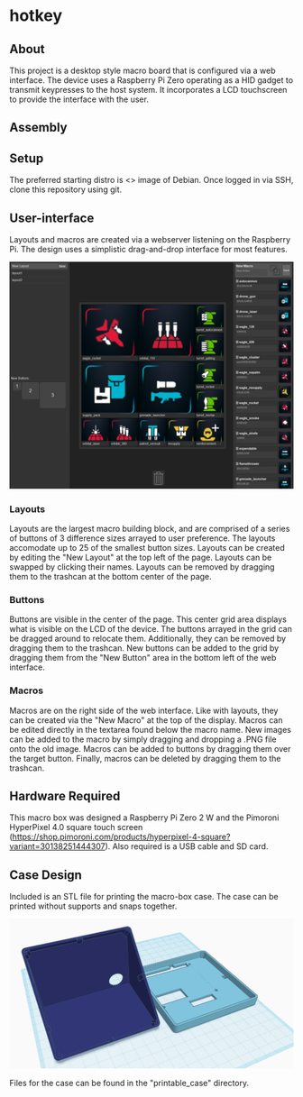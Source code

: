# hotkey

##  About

This project is a desktop style macro board that is configured via a web interface. The device uses a Raspberry Pi Zero operating as a HID gadget to transmit keypresses to the host system.  It incorporates a LCD touchscreen to provide the interface with the user.

## Assembly

## Setup
The preferred starting distro is <> image of Debian.  Once logged in via SSH, clone this repository using git.


## User-interface

Layouts and macros are created via a webserver listening on the Raspberry Pi.  The design uses a simplistic drag-and-drop interface for most features.

![alt text](./help_images/web_layout.png)

### Layouts

Layouts are the largest macro building block, and are comprised of a series of buttons of 3 difference sizes arrayed to user preference.  The layouts accomodate up to 25 of the smallest button sizes.  Layouts can be created by editing the "New Layout" at the top left of the page. Layouts can be swapped by clicking their names.  Layouts can be removed by dragging them to the trashcan at the bottom center of the page.

### Buttons

Buttons are visible in the center of the page.  This center grid area displays what is visible on the LCD of the device.  The buttons arrayed in the grid can be dragged around to relocate them.  Additionally, they can be removed by dragging them to the trashcan.  New buttons can be added to the grid by dragging them from the "New Button" area in the bottom left of the web interface.

### Macros

Macros are on the right side of the web interface.  Like with layouts, they can be created via the "New Macro" at the top of the display.  Macros can be edited directly in the textarea found below the macro name.  New images can be added to the macro by simply dragging and dropping a .PNG file onto the old image.  Macros can be added to buttons by dragging them over the target button.  Finally, macros can be deleted by dragging them to the trashcan.

## Hardware Required

This macro box was designed a Raspberry Pi Zero 2 W and the Pimoroni HyperPixel 4.0 square touch screen (https://shop.pimoroni.com/products/hyperpixel-4-square?variant=30138251444307).  Also required is a USB cable and SD card.

## Case Design

Included is an STL file for printing the macro-box case.  The case can be printed without supports and snaps together.

![alt text](./printable_case/case_screenshot.png)

Files for the case can be found in the "printable_case" directory.